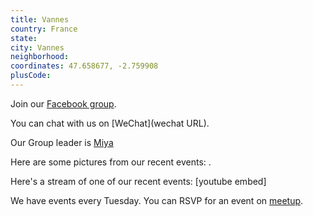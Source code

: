 ```yaml
---
title: Vannes
country: France
state: 
city: Vannes
neighborhood: 
coordinates: 47.658677, -2.759908
plusCode:
---
```

Join our [Facebook group](https://www.facebook.com/groups/free.code.camp.vannes).

You can chat with us on [WeChat](wechat URL).

Our Group leader is [Miya](freecodecamp.org/miya)

Here are some pictures from our recent events:
![]().

Here's a stream of one of our recent events:
[youtube embed]

We have events every Tuesday. You can RSVP for an event on [meetup](meetupurl).

